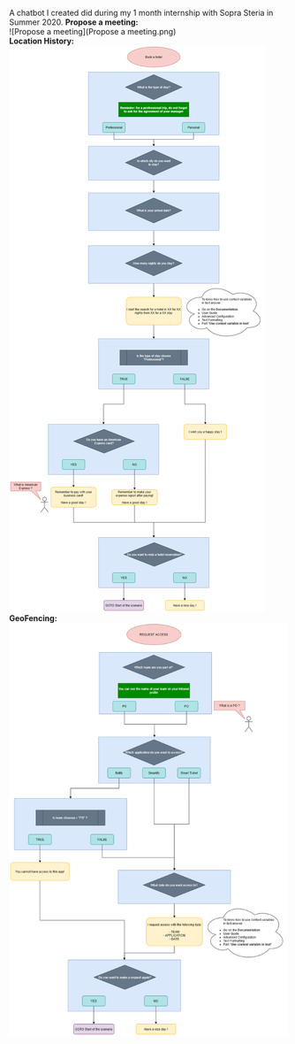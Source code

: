 A chatbot I created did during my 1 month internship with Sopra Steria in Summer 2020. 
**Propose a meeting:**  
![Propose a meeting](Propose a meeting.png)  
**Location History:**  
![Book Hotel](Scenarios_Book_Hotel.png)  
**GeoFencing:**  
![Request Access App](Scenarios_Request_Access_App.png)
